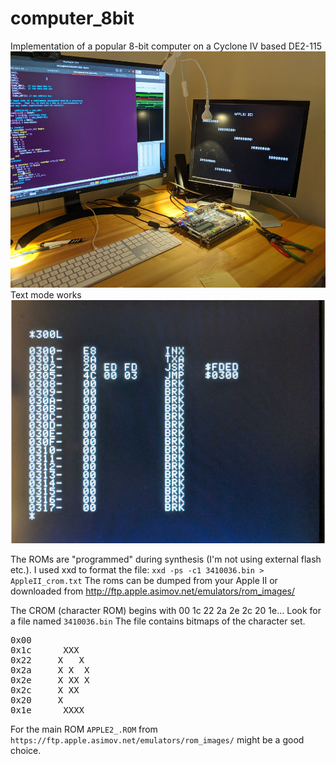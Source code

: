# computer_8bit
Implementation of a popular 8-bit computer on a Cyclone IV based DE2-115
![Dev Setup](/doc/boots_FB_in_progress.png) 
Text mode works
![FB text mode works](doc/txt_mode_works.png) 


The ROMs are "programmed" during synthesis (I'm not using external flash etc.). I used xxd to format the file:
`xxd -ps -c1 3410036.bin > AppleII_crom.txt` The roms can be dumped from your Apple II or downloaded from http://ftp.apple.asimov.net/emulators/rom_images/ 

The CROM (character ROM) begins with 00 1c 22 2a 2e 2c 20 1e... Look for a file named `3410036.bin` The file contains bitmaps of the character set.
<pre>
0x00   
0x1c      XXX  
0x22     X   X 
0x2a     X X  X
0x2e     X XX X
0x2c     X XX
0x20     X
0x1e      XXXX
</pre>

For the main ROM `APPLE2_.ROM` from `https://ftp.apple.asimov.net/emulators/rom_images/` might be a good choice. 
